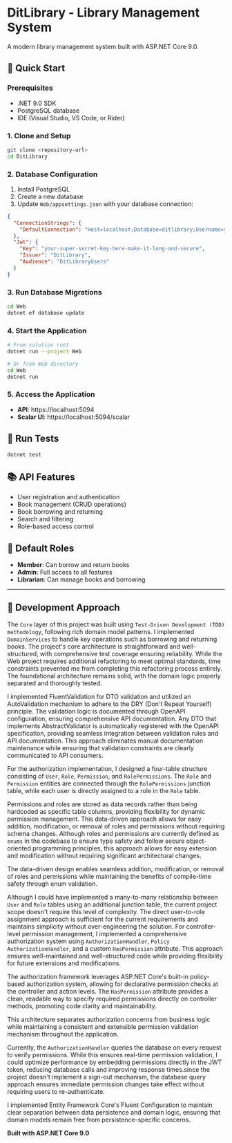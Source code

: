 # DitLibrary - Library Management System

A modern library management system built with ASP.NET Core 9.0.

## 🚀 Quick Start

### Prerequisites
- .NET 9.0 SDK
- PostgreSQL database
- IDE (Visual Studio, VS Code, or Rider)

### 1. Clone and Setup
```bash
git clone <repository-url>
cd DitLibrary
```

### 2. Database Configuration
1. Install PostgreSQL
2. Create a new database
3. Update `Web/appsettings.json` with your database connection:

```json
{
  "ConnectionStrings": {
    "DefaultConnection": "Host=localhost;Database=ditlibrary;Username=your_username;Password=your_password"
  },
  "Jwt": {
    "Key": "your-super-secret-key-here-make-it-long-and-secure",
    "Issuer": "DitLibrary",
    "Audience": "DitLibraryUsers"
  }
}
```

### 3. Run Database Migrations
```bash
cd Web
dotnet ef database update
```

### 4. Start the Application
```bash
# From solution root
dotnet run --project Web

# Or from Web directory
cd Web
dotnet run
```

### 5. Access the Application
- **API**: https://localhost:5094
- **Scalar UI**: https://localhost:5094/scalar


## 🧪 Run Tests
```bash
dotnet test
```

## 📚 API Features
- User registration and authentication
- Book management (CRUD operations)
- Book borrowing and returning
- Search and filtering
- Role-based access control

## 🔐 Default Roles
- **Member**: Can borrow and return books
- **Admin**: Full access to all features
- **Librarian**: Can manage books and borrowing

---

## 🎯 Development Approach

The `Core` layer of this project was built using `Test-Driven Development (TDD) methodology`, following rich domain model patterns. I implemented `DomainServices` to handle key operations such as borrowing and returning books. The project's core architecture is straightforward and well-structured, with comprehensive test coverage ensuring reliability.
While the Web project requires additional refactoring to meet optimal standards, time constraints prevented me from completing this refactoring process entirely. The foundational architecture remains solid, with the domain logic properly separated and thoroughly tested.

I implemented FluentValidation for DTO validation and utilized an AutoValidation mechanism to adhere to the DRY (Don't Repeat Yourself) principle. The validation logic is documented through OpenAPI configuration, ensuring comprehensive API documentation.
Any DTO that implements AbstractValidator is automatically registered with the OpenAPI specification, providing seamless integration between validation rules and API documentation. This approach eliminates manual documentation maintenance while ensuring that validation constraints are clearly communicated to API consumers.
 

For the authorization implementation, I designed a four-table structure consisting of `User`, `Role`, `Permission`, and `RolePermissions`. The `Role` and `Permission` entities are connected through the `RolePermissions` junction table, while each user is directly assigned to a role in the `Role` table.

Permissions and roles are stored as data records rather than being hardcoded as specific table columns, providing flexibility for dynamic permission management. This data-driven approach allows for easy addition, modification, or removal of roles and permissions without requiring schema changes. Although roles and permissions are currently defined as `enums` in the codebase to ensure type safety and follow secure object-oriented programming principles, this approach allows for easy extension and modification without requiring significant architectural changes.

The data-driven design enables seamless addition, modification, or removal of roles and permissions while maintaining the benefits of compile-time safety through enum validation.

Although I could have implemented a many-to-many relationship between `User` and `Role` tables using an additional junction table, the current project scope doesn't require this level of complexity. The direct user-to-role assignment approach is sufficient for the current requirements and maintains simplicity without over-engineering the solution. For controller-level permission management, I implemented a comprehensive authorization system using `AuthorizationHandler`, `Policy AuthorizationHandler`, and a custom `HasPermission` attribute. This approach ensures well-maintained and well-structured code while providing flexibility for future extensions and modifications.

The authorization framework leverages ASP.NET Core's built-in policy-based authorization system, allowing for declarative permission checks at the controller and action levels. The `HasPermission` attribute provides a clean, readable way to specify required permissions directly on controller methods, promoting code clarity and maintainability.

This architecture separates authorization concerns from business logic while maintaining a consistent and extensible permission validation mechanism throughout the application.

Currently, the `AuthorizationHandler` queries the database on every request to verify permissions. While this ensures real-time permission validation, I could optimize performance by embedding permissions directly in the JWT token, reducing database calls and improving response times.since the project doesn't implement a sign-out mechanism, the database query approach ensures immediate permission changes take effect without requiring users to re-authenticate.

I implemented Entity Framework Core's Fluent Configuration to maintain clear separation between data persistence and domain logic, ensuring that domain models remain free from persistence-specific concerns.



**Built with ASP.NET Core 9.0**
